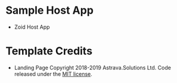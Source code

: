 # Sample Host App

- Zoid Host App

# Template Credits

- Landing Page Copyright 2018-2019 Astrava.Solutions Ltd. Code released under the [MIT license](https://github.com/tailwindtoolbox/Landing-Page/blob/master/LICENSE).